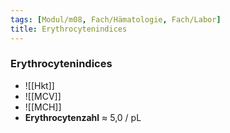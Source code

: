```yaml
---
tags: [Modul/m08, Fach/Hämatologie, Fach/Labor]
title: Erythrocytenindices
---
```

### Erythrocytenindices
- ![[Hkt]]
- ![[MCV]]
- ![[MCH]]
- **Erythrocytenzahl** ≈ 5,0 / pL